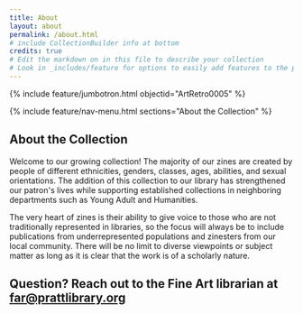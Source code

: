 ```yaml
---
title: About
layout: about
permalink: /about.html
# include CollectionBuilder info at bottom
credits: true
# Edit the markdown on in this file to describe your collection
# Look in _includes/feature for options to easily add features to the page
---
```


{% include feature/jumbotron.html objectid="ArtRetro0005" %}

{% include feature/nav-menu.html sections="About the Collection" %}

## About the Collection

Welcome to our growing collection! The majority of our zines are created by people of different ethnicities, genders, classes, ages, abilities, and sexual orientations. The addition of this collection to our library has strengthened our patron's lives while supporting established collections in neighboring departments such as Young Adult and Humanities.

The very heart of zines is their ability to give voice to those who are not traditionally represented in libraries, so the focus will always be to include publications from underrepresented populations and zinesters from our local community. There will be no limit to diverse viewpoints or subject matter as long as it is clear that the work is of a scholarly nature. 

## Question? Reach out to the Fine Art librarian at far@prattlibrary.org
